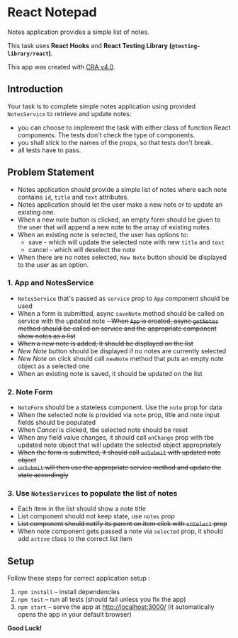 # React Notepad

Notes application provides a simple list of notes.

This task uses **React Hooks** and **React Testing Library (`@testing-library/react`)**.

This app was created with [CRA v4.0](https://github.com/facebook/create-react-app).



## Introduction

Your task is to complete simple notes application using provided `NotesService` to retrieve and update notes:
- you can choose to implement the task with either class of function React components. The tests don't check the type of components.
- you shall stick to the names of the props, so that tests don't break.
- all tests have to pass.

## Problem Statement

- Notes application should provide a simple list of notes where each note contains `id`, `title` and `text` attributes.
- Notes application should let the user make a new note or to update an existing one.
- When a new note button is clicked, an empty form should be given to the user that will append a new note to the array of existing notes.
- When an existing note is selected, the user has options to:
  - save - which will update the selected note with new `title` and `text`
  - cancel - which will deselect the note
- When there are no notes selected, `New Note` button should be displayed to the user as an option.

### 1. App and NotesService

- `NotesService` that's passed as `service` prop to `App` component should be used
- When a form is submitted, async `saveNote` method should be called on service with the updated note
~~- When `App` is created, async `getNotes` method should be called on service and the appropriate component show notes as a list~~
- ~~When a new note is added, it should be displayed on the list~~
- *New Note* button should be displayed if no notes are currently selected
- *New Note* on click should call `newNote` method that puts an empty note object as a selected one
- When an existing note is saved, it should be updated on the list

### 2. Note Form

- `NoteForm` should be a stateless component. Use the `note` prop for data
- When the selected note is provided via `note` prop, title and note input fields should be populated
- When *Cancel* is clicked, tbe selected note should be reset
- When any field value changes, it should call `onChange` prop with tbe updated note object that will update the selected object appropriately
- ~~When the form is submitted, it should call `onSubmit` with updated note object~~
- ~~`onSubmit` will then use the appropriate service method and update the state accordingly~~

### 3. Use `NotesServices` to populate the list of notes

- Each item in the list should show a note title
- List component should not keep state, use `notes` prop
- ~~List component should notify its parent on item click with `onSelect` prop~~
- When note component gets passed a note via `selected` prop, it should add `active` class to the correct list item

## Setup
Follow these steps for correct application setup :

1. `npm install` – install dependencies
2. `npm test` – run all tests (should fail unless you fix the app)
3. `npm start` – serve the app at [http://localhost:3000/](http://localhost:3000/) (it automatically opens the app in your default browser)

**Good Luck!**

